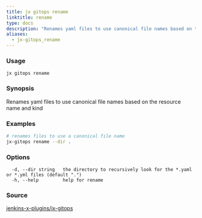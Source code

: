 ```yaml
---
title: jx gitops rename
linktitle: rename
type: docs
description: "Renames yaml files to use canonical file names based on the resource name and kind"
aliases:
  - jx-gitops_rename
---
```


### Usage

```
jx gitops rename
```

### Synopsis

Renames yaml files to use canonical file names based on the resource name and kind

### Examples

  ```bash
  # renames files to use a canonical file name
  jx-gitops rename --dir .

  ```

### Options

```
  -d, --dir string   the directory to recursively look for the *.yaml or *.yml files (default ".")
  -h, --help         help for rename
```

### Source

[jenkins-x-plugins/jx-gitops](https://github.com/jenkins-x-plugins/jx-gitops)
